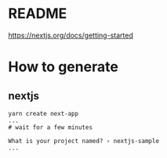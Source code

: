 # README
https://nextjs.org/docs/getting-started

# How to generate
## nextjs
```
yarn create next-app
...
# wait for a few minutes 

What is your project named? › nextjs-sample
...
```
